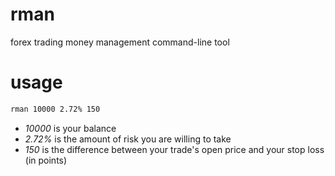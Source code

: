# rman
forex trading money management command-line tool

# usage
```cmd
rman 10000 2.72% 150
```

- *10000* is your balance
- *2.72%* is the amount of risk you are willing to take
- *150* is the difference between your trade's open price and your stop loss (in points)
